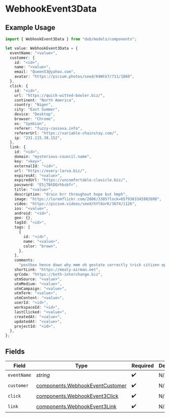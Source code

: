 # WebhookEvent3Data

## Example Usage

```typescript
import { WebhookEvent3Data } from "dub/models/components";

let value: WebhookEvent3Data = {
  eventName: "<value>",
  customer: {
    id: "<id>",
    name: "<value>",
    email: "Queen53@yahoo.com",
    avatar: "https://picsum.photos/seed/K4Wtk7/711/1860",
  },
  click: {
    id: "<id>",
    url: "https://quick-witted-bowler.biz/",
    continent: "North America",
    country: "Niger",
    city: "East Summer",
    device: "Desktop",
    browser: "Chrome",
    os: "Symbian",
    referer: "fuzzy-cassava.info",
    refererUrl: "https://variable-chainstay.com/",
    ip: "231.115.38.152",
  },
  link: {
    id: "<id>",
    domain: "mysterious-council.name",
    key: "<key>",
    externalId: "<id>",
    url: "https://every-larva.biz/",
    expiresAt: "<value>",
    expiredUrl: "https://uncomfortable-clavicle.biz/",
    password: "E5jTBtDQrhbsbfr",
    title: "<value>",
    description: "drain brr throughout hope but hmph",
    image: "https://loremflickr.com/2806/3385?lock=6579363345982698",
    video: "https://picsum.videos/seed/hYl6orK/3674/1126",
    ios: "<value>",
    android: "<id>",
    geo: {},
    tagId: "<id>",
    tags: [
      {
        id: "<id>",
        name: "<value>",
        color: "brown",
      },
    ],
    comments:
      "postbox hence down why mmm oh gestate correctly trick citizen opposite since gadzooks suitcase eek incidentally skeleton deselect",
    shortLink: "https://mealy-airman.net",
    qrCode: "https://both-interchange.biz",
    utmSource: "<value>",
    utmMedium: "<value>",
    utmCampaign: "<value>",
    utmTerm: "<value>",
    utmContent: "<value>",
    userId: "<id>",
    workspaceId: "<id>",
    lastClicked: "<value>",
    createdAt: "<value>",
    updatedAt: "<value>",
    projectId: "<id>",
  },
};
```

## Fields

| Field                                                                              | Type                                                                               | Required                                                                           | Description                                                                        |
| ---------------------------------------------------------------------------------- | ---------------------------------------------------------------------------------- | ---------------------------------------------------------------------------------- | ---------------------------------------------------------------------------------- |
| `eventName`                                                                        | *string*                                                                           | :heavy_check_mark:                                                                 | N/A                                                                                |
| `customer`                                                                         | [components.WebhookEventCustomer](../../models/components/webhookeventcustomer.md) | :heavy_check_mark:                                                                 | N/A                                                                                |
| `click`                                                                            | [components.WebhookEvent3Click](../../models/components/webhookevent3click.md)     | :heavy_check_mark:                                                                 | N/A                                                                                |
| `link`                                                                             | [components.WebhookEvent3Link](../../models/components/webhookevent3link.md)       | :heavy_check_mark:                                                                 | N/A                                                                                |